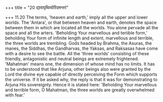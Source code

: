 +++
title = "20 द्यावापृथिव्योरिदमन्तरं"

+++
11.20 The terms, 'heaven and earth,' imply all the upper and lower worlds. The 'Antara', or that between heaven and earth, denotes the space between them in which are located all the worlds. You alone pervade all the space and all the arters. 'Beholding Your marvellous and teriible form,' beholding Your form of infinite length and extent,
marvellous and terrible, the three worlds are trembling. Gods headed by Brahma, the Asuras, the manes, the Siddhas, the Gandharvas, the Yaksas,
and Raksasas have come with a desire to see the battle. All the 'three worlds' consisting of these friendly, antagonistic and neutral beings are extremely frightened. 'Mahatman' means one, the dimension of whose mind has no limits. It has to be understood that like Arjuna, other beings also were granted by the Lord the divine eye capable of directly perceiving the Form which supports the universe. If it be asked why, the reply is that it was for demonstrating to Arjuna His sovereignty. Hence it is stated here: 'Beholding Your marvellous and terrible form, O Mahatman, the three worlds are greatly overwhelmed with fear.'
